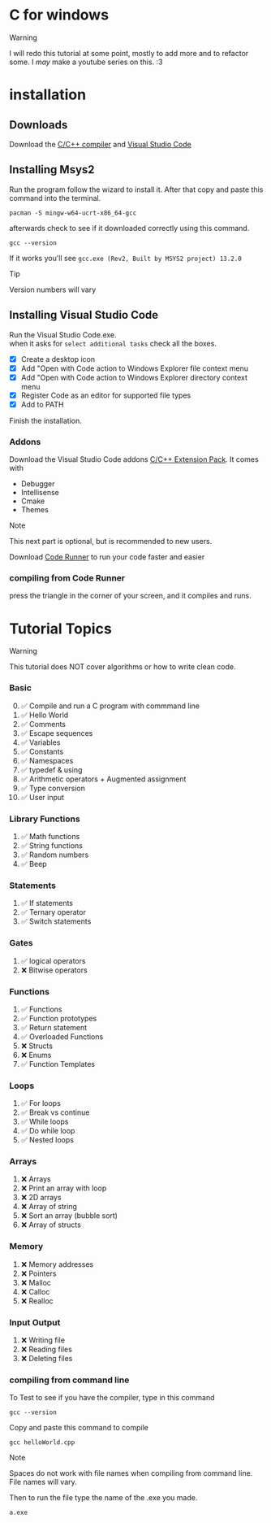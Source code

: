# C for windows

> [!WARNING]
> I will redo this tutorial at some point, mostly to add more and to refactor some. I *may* make a youtube series on this. :3

# installation
## Downloads
Download the [C/C++ compiler](https://www.msys2.org/) and [Visual Studio Code](https://code.visualstudio.com/download)

## Installing Msys2
Run the program follow the wizard to install it. After that copy and paste this command into the terminal.
```
pacman -S mingw-w64-ucrt-x86_64-gcc
```
afterwards check to see if it downloaded correctly using this command.
```
gcc --version
```
If it works you'll see `gcc.exe (Rev2, Built by MSYS2 project) 13.2.0`

> [!TIP]
> Version numbers will vary

## Installing Visual Studio Code
Run the Visual Studio Code.exe.\
when it asks for `select additional tasks` check all the boxes.

- [x] Create a desktop icon
- [x] Add "Open with Code action to Windows Explorer file context menu
- [x] Add "Open with Code action to Windows Explorer directory context menu
- [x] Register Code as an editor for supported file types
- [x] Add to PATH

Finish the installation.

### Addons
Download the Visual Studio Code addons [C/C++ Extension Pack](https://marketplace.visualstudio.com/items?itemName=ms-vscode.cpptools-extension-pack).
It comes with 
- Debugger
- Intellisense
- Cmake
- Themes

> [!NOTE]
> This next part is optional, but is recommended to new users.

Download [Code Runner](https://marketplace.visualstudio.com/items?itemName=formulahendry.code-runner) to run your code faster and easier

### compiling from Code Runner
press the triangle in the corner of your screen, and it compiles and runs.

# Tutorial Topics


> [!WARNING]
> This tutorial does NOT cover algorithms or how to write clean code.

### Basic
0.  ✅ Compile and run a C program with commmand line
1.  ✅ Hello World
2.  ✅ Comments
3.  ✅ Escape sequences
4.  ✅ Variables
5.  ✅ Constants
6.  ✅ Namespaces
7.  ✅ typedef & using
8.  ✅ Arithmetic operators + Augmented assignment
9.  ✅ Type conversion
10. ✅ User input

### Library Functions
1. ✅ Math functions
2. ✅ String functions
3. ✅ Random numbers
4. ✅ Beep

### Statements
1. ✅ If statements
2. ✅ Ternary operator
3. ✅ Switch statements

### Gates
1. ✅ logical operators
2. ❌ Bitwise operators

### Functions
1. ✅ Functions
2. ✅ Function prototypes
3. ✅ Return statement
4. ✅ Overloaded Functions
5. ❌ Structs
6. ❌ Enums
7. ✅ Function Templates

### Loops
1. ✅ For loops
2. ✅ Break vs continue
3. ✅ While loops
4. ✅ Do while loop
5. ✅ Nested loops

### Arrays
1. ❌ Arrays
2. ❌ Print an array with loop
3. ❌ 2D arrays
4. ❌ Array of string
5. ❌ Sort an array (bubble sort)
6. ❌ Array of structs

### Memory
1. ❌ Memory addresses
2. ❌ Pointers
3. ❌ Malloc
4. ❌ Calloc
5. ❌ Realloc

### Input Output
1. ❌ Writing file
2. ❌ Reading files
3. ❌ Deleting files

### compiling from command line
To Test to see if you have the compiler, type in this command
```
gcc --version
```

Copy and paste this command to compile
```
gcc helloWorld.cpp
```

> [!NOTE]
> Spaces do not work with file names when compiling from command line.\
> File names will vary.

Then to run the file type the name of the .exe you made.
```
a.exe
```